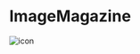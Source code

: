 
# ImageMagazine

![icon](https://github.com/hanks-zyh/ImageMagazine/blob/master/app/src/main/res/mipmap-xxxhdpi/ic_launcher.png?raw=true)

